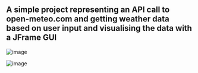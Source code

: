 ## A simple project representing an API call to open-meteo.com and getting weather data based on user input and visualising the data with a JFrame GUI 

![image](https://github.com/purplerain-11/WeatherAppGUI/assets/98321064/c924dae2-2390-4f3f-81ac-ee795517a654)

![image](https://github.com/purplerain-11/WeatherAppGUI/assets/98321064/3e7c0e6b-3f9b-46a3-bb0b-a2bd5a7dd0c2)
